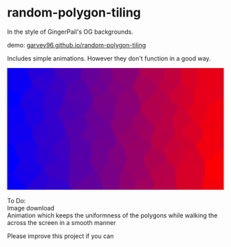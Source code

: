 # random-polygon-tiling
In the style of GingerPail's OG backgrounds.

demo: [garvey96.github.io/random-polygon-tiling](https://garvey96.github.io/random-polygon-tiling/)

Includes simple animations. However they don't function in a good way.

![alt text](https://raw.githubusercontent.com/garvey96/random-polygon-tiling/main/img/1.png)

To Do:\
Image download\
Animation which keeps the uniformness of the polygons while walking the across the screen in a smooth manner

Please improve this project if you can

